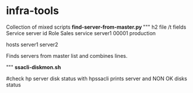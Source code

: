 # infra-tools
Collection of mixed scripts
<b>
find-server-from-master.py
</b>
  """
  h2 file /t fields
  Service	server	id	Role
   Sales service	server1	00001	production

  hosts
  server1
  server2

  Finds servers from master list and combines lines.

  """
<b>
ssacli-diskmon.sh
</b>

#check hp server disk status with hpssacli prints server and NON OK disks status
